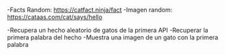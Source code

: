 -Facts Random: https://catfact.ninja/fact
-Imagen random: https://cataas.com/cat/says/hello

-Recupera un hecho aleatorio de gatos de la primera API
-Recuperar la primera palabra del hecho
-Muestra una imagen de un gato con la primera palabra